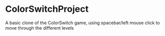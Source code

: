 # ColorSwitchProject
A basic clone of the ColorSwitch game, using spacebar/left mouse click to move through the different levels
